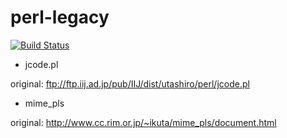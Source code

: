 # perl-legacy

[![Build Status](https://travis-ci.org/ernix/perl-legacy.svg?branch=master)](https://travis-ci.org/ernix/perl-legacy)

* jcode.pl

original: ftp://ftp.iij.ad.jp/pub/IIJ/dist/utashiro/perl/jcode.pl

* mime_pls

original: http://www.cc.rim.or.jp/~ikuta/mime_pls/document.html
